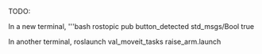 TODO:

In a new terminal,
'''bash rostopic pub button_detected std_msgs/Bool true

In another terminal,
roslaunch val_moveit_tasks raise_arm.launch